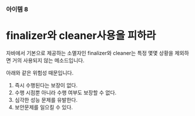 
### 아이템 8
# finalizer와 cleaner사용을 피하라

자바에서 기본으로 제공하는 소멸자인 finalizer와 cleaner는 특정 몇몇 상황을 제외하면 거의 사용되지 않는 메소드입니다.

아래와 같은 위험성 때문입니다.
1. 즉시 수행된다는 보장이 없다.
2. 수행 시점뿐 아니라 수행 여부도 보장할 수 없다.
3. 심각한 성능 문제를 유발한다.
4. 보안문제를 일으킬 수 있다.

